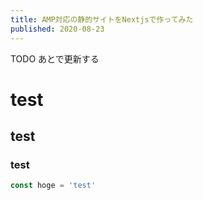 ```yaml
---
title: AMP対応の静的サイトをNextjsで作ってみた
published: 2020-08-23
---
```

TODO
あとで更新する
# test
## test
### test
```js
const hoge = 'test'
```
